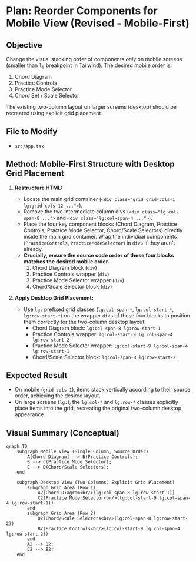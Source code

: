 # Plan: Reorder Components for Mobile View (Revised - Mobile-First)

## Objective

Change the visual stacking order of components *only* on mobile screens (smaller than `lg` breakpoint in Tailwind). The desired mobile order is:

1.  Chord Diagram
2.  Practice Controls
3.  Practice Mode Selector
4.  Chord Set / Scale Selector

The existing two-column layout on larger screens (desktop) should be recreated using explicit grid placement.

## File to Modify

*   `src/App.tsx`

## Method: Mobile-First Structure with Desktop Grid Placement

1.  **Restructure HTML:**
    *   Locate the main grid container (`<div class="grid grid-cols-1 lg:grid-cols-12 ...">`).
    *   Remove the two intermediate column divs (`<div class="lg:col-span-8 ...">` and `<div class="lg:col-span-4 ...">`).
    *   Place the four key component blocks (Chord Diagram, Practice Controls, Practice Mode Selector, Chord/Scale Selectors) directly inside the main grid container. Wrap the individual components (`PracticeControls`, `PracticeModeSelector`) in `div`s if they aren't already.
    *   **Crucially, ensure the source code order of these four blocks matches the desired mobile order.**
        1.  Chord Diagram block (`div`)
        2.  Practice Controls wrapper (`div`)
        3.  Practice Mode Selector wrapper (`div`)
        4.  Chord/Scale Selector block (`div`)

2.  **Apply Desktop Grid Placement:**
    *   Use `lg:` prefixed grid classes (`lg:col-span-*`, `lg:col-start-*`, `lg:row-start-*`) on the wrapper `div`s of these four blocks to position them correctly for the two-column desktop layout.
        *   Chord Diagram block: `lg:col-span-8 lg:row-start-1`
        *   Practice Controls wrapper: `lg:col-start-9 lg:col-span-4 lg:row-start-2`
        *   Practice Mode Selector wrapper: `lg:col-start-9 lg:col-span-4 lg:row-start-1`
        *   Chord/Scale Selector block: `lg:col-span-8 lg:row-start-2`

## Expected Result

*   On mobile (`grid-cols-1`), items stack vertically according to their source order, achieving the desired layout.
*   On large screens (`lg:`), the `lg:col-*` and `lg:row-*` classes explicitly place items into the grid, recreating the original two-column desktop appearance.

## Visual Summary (Conceptual)

```mermaid
graph TD
    subgraph Mobile View (Single Column, Source Order)
        A[Chord Diagram] --> B(Practice Controls);
        B --> C(Practice Mode Selector);
        C --> D(Chord/Scale Selectors);
    end

    subgraph Desktop View (Two Columns, Explicit Grid Placement)
        subgraph Grid Area (Row 1)
            A2[Chord Diagram<br/>(lg:col-span-8 lg:row-start-1)]
            C2(Practice Mode Selector<br/>(lg:col-start-9 lg:col-span-4 lg:row-start-1))
        end
        subgraph Grid Area (Row 2)
            D2(Chord/Scale Selectors<br/>(lg:col-span-8 lg:row-start-2))
            B2(Practice Controls<br/>(lg:col-start-9 lg:col-span-4 lg:row-start-2))
        end
        A2 --> D2;
        C2 --> B2;
    end
